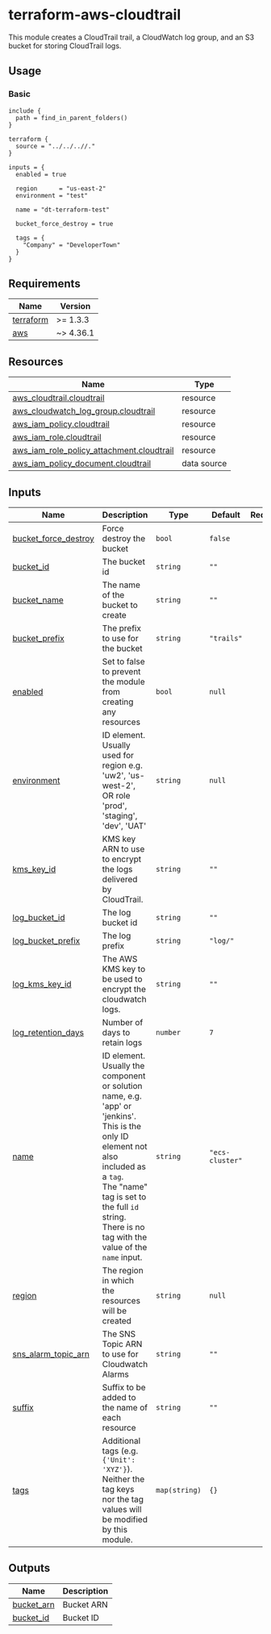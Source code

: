 <!-- BEGIN_TF_DOCS -->
# terraform-aws-cloudtrail

This module creates a CloudTrail trail, a CloudWatch log group, and an S3 bucket for storing CloudTrail logs.

## Usage

### Basic

```hcl
include {
  path = find_in_parent_folders()
}

terraform {
  source = "../../..//."
}

inputs = {
  enabled = true

  region      = "us-east-2"
  environment = "test"

  name = "dt-terraform-test"

  bucket_force_destroy = true

  tags = {
    "Company" = "DeveloperTown"
  }
}
```

## Requirements

| Name | Version |
|------|---------|
| <a name="requirement_terraform"></a> [terraform](#requirement\_terraform) | >= 1.3.3 |
| <a name="requirement_aws"></a> [aws](#requirement\_aws) | ~> 4.36.1 |

## Resources

| Name | Type |
|------|------|
| [aws_cloudtrail.cloudtrail](https://registry.terraform.io/providers/hashicorp/aws/latest/docs/resources/cloudtrail) | resource |
| [aws_cloudwatch_log_group.cloudtrail](https://registry.terraform.io/providers/hashicorp/aws/latest/docs/resources/cloudwatch_log_group) | resource |
| [aws_iam_policy.cloudtrail](https://registry.terraform.io/providers/hashicorp/aws/latest/docs/resources/iam_policy) | resource |
| [aws_iam_role.cloudtrail](https://registry.terraform.io/providers/hashicorp/aws/latest/docs/resources/iam_role) | resource |
| [aws_iam_role_policy_attachment.cloudtrail](https://registry.terraform.io/providers/hashicorp/aws/latest/docs/resources/iam_role_policy_attachment) | resource |
| [aws_iam_policy_document.cloudtrail](https://registry.terraform.io/providers/hashicorp/aws/latest/docs/data-sources/iam_policy_document) | data source |

## Inputs

| Name | Description | Type | Default | Required |
|------|-------------|------|---------|:--------:|
| <a name="input_bucket_force_destroy"></a> [bucket\_force\_destroy](#input\_bucket\_force\_destroy) | Force destroy the bucket | `bool` | `false` | no |
| <a name="input_bucket_id"></a> [bucket\_id](#input\_bucket\_id) | The bucket id | `string` | `""` | no |
| <a name="input_bucket_name"></a> [bucket\_name](#input\_bucket\_name) | The name of the bucket to create | `string` | `""` | no |
| <a name="input_bucket_prefix"></a> [bucket\_prefix](#input\_bucket\_prefix) | The prefix to use for the bucket | `string` | `"trails"` | no |
| <a name="input_enabled"></a> [enabled](#input\_enabled) | Set to false to prevent the module from creating any resources | `bool` | `null` | no |
| <a name="input_environment"></a> [environment](#input\_environment) | ID element. Usually used for region e.g. 'uw2', 'us-west-2', OR role 'prod', 'staging', 'dev', 'UAT' | `string` | `null` | no |
| <a name="input_kms_key_id"></a> [kms\_key\_id](#input\_kms\_key\_id) | KMS key ARN to use to encrypt the logs delivered by CloudTrail. | `string` | `""` | no |
| <a name="input_log_bucket_id"></a> [log\_bucket\_id](#input\_log\_bucket\_id) | The log bucket id | `string` | `""` | no |
| <a name="input_log_bucket_prefix"></a> [log\_bucket\_prefix](#input\_log\_bucket\_prefix) | The log prefix | `string` | `"log/"` | no |
| <a name="input_log_kms_key_id"></a> [log\_kms\_key\_id](#input\_log\_kms\_key\_id) | The AWS KMS key to be used to encrypt the cloudwatch logs. | `string` | `""` | no |
| <a name="input_log_retention_days"></a> [log\_retention\_days](#input\_log\_retention\_days) | Number of days to retain logs | `number` | `7` | no |
| <a name="input_name"></a> [name](#input\_name) | ID element. Usually the component or solution name, e.g. 'app' or 'jenkins'.<br>This is the only ID element not also included as a `tag`.<br>The "name" tag is set to the full `id` string. There is no tag with the value of the `name` input. | `string` | `"ecs-cluster"` | no |
| <a name="input_region"></a> [region](#input\_region) | The region in which the resources will be created | `string` | `null` | no |
| <a name="input_sns_alarm_topic_arn"></a> [sns\_alarm\_topic\_arn](#input\_sns\_alarm\_topic\_arn) | The SNS Topic ARN to use for Cloudwatch Alarms | `string` | `""` | no |
| <a name="input_suffix"></a> [suffix](#input\_suffix) | Suffix to be added to the name of each resource | `string` | `""` | no |
| <a name="input_tags"></a> [tags](#input\_tags) | Additional tags (e.g. `{'Unit': 'XYZ'}`).<br>Neither the tag keys nor the tag values will be modified by this module. | `map(string)` | `{}` | no |

## Outputs

| Name | Description |
|------|-------------|
| <a name="output_bucket_arn"></a> [bucket\_arn](#output\_bucket\_arn) | Bucket ARN |
| <a name="output_bucket_id"></a> [bucket\_id](#output\_bucket\_id) | Bucket ID |
<!-- END_TF_DOCS -->